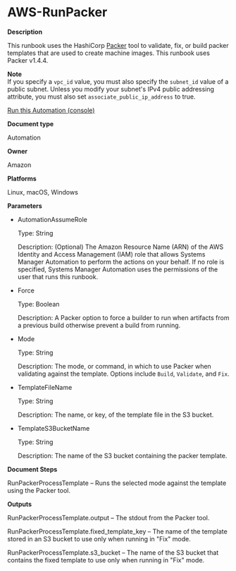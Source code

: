 # AWS\-RunPacker<a name="automation-aws-runpacker"></a>

**Description**

This runbook uses the HashiCorp [Packer](https://www.packer.io/) tool to validate, fix, or build packer templates that are used to create machine images\. This runbook uses Packer v1\.4\.4\.

**Note**  
If you specify a `vpc_id` value, you must also specify the `subnet_id` value of a public subnet\. Unless you modify your subnet's IPv4 public addressing attribute, you must also set `associate_public_ip_address` to true\.

[Run this Automation \(console\)](https://console.aws.amazon.com/systems-manager/automation/execute/AWS-RunPacker)

**Document type**

Automation

**Owner**

Amazon

**Platforms**

Linux, macOS, Windows

**Parameters**
+ AutomationAssumeRole

  Type: String

  Description: \(Optional\) The Amazon Resource Name \(ARN\) of the AWS Identity and Access Management \(IAM\) role that allows Systems Manager Automation to perform the actions on your behalf\. If no role is specified, Systems Manager Automation uses the permissions of the user that runs this runbook\.
+ Force

  Type: Boolean

  Description: A Packer option to force a builder to run when artifacts from a previous build otherwise prevent a build from running\. 
+ Mode

  Type: String

  Description: The mode, or command, in which to use Packer when validating against the template\. Options include `Build`, `Validate`, and `Fix`\.
+ TemplateFileName

  Type: String

  Description: The name, or key, of the template file in the S3 bucket\.
+ TemplateS3BucketName

  Type: String

  Description: The name of the S3 bucket containing the packer template\.

**Document Steps**

RunPackerProcessTemplate – Runs the selected mode against the template using the Packer tool\.

**Outputs**

RunPackerProcessTemplate\.output – The stdout from the Packer tool\.

RunPackerProcessTemplate\.fixed\_template\_key – The name of the template stored in an S3 bucket to use only when running in "Fix" mode\.

RunPackerProcessTemplate\.s3\_bucket – The name of the S3 bucket that contains the fixed template to use only when running in "Fix" mode\.